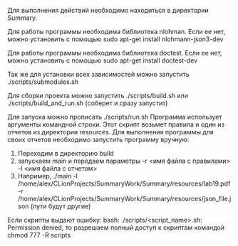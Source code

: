 Для выполнения действий необходимо находиться в директории Summary.


Для работы программы необходима библиотека nlohman. Если ее нет, можно установить с помощью sudo apt-get install nlohmann-json3-dev

Для работы программы необходима библиотека doctest. Если ее нет, можно установить с помощью sudo apt-get install doctest-dev

Так же для установки всех зависимостей можно запустить ./scripts/submodules.sh


Для сборки проекта можно запустить ./scripts/build.sh или ./scripts/build_and_run.sh (соберет и сразу запустит)

Для запуска можно прописать ./scripts/run.sh Программа использует аргументы командной строки. Этот скрипт возьмет правила и один из отчетов из директории resources.
Для выполнения программы для своих отчетов необходимо запустить программу вручную:

1) Переходим в директорию build
2) запускаем main и передаем параметры -r <имя файла с правилами> -l <имя файла с отчетом>
3) Например, ./main -l /home/alex/CLionProjects/SummaryWork/Summary/resources/lab19.pdf -r /home/alex/CLionProjects/SummaryWork/Summary/resources/json_file.json (пути будут другие)


Если скрипты выдают ошибку: bash: ./scripts/<script_name>.sh: Permission denied, то разрешаем полный доступ к скриптам командой chmod 777 -R scripts
